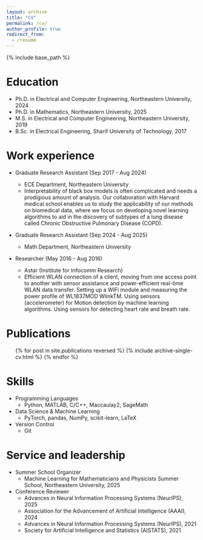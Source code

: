 ```yaml
---
layout: archive
title: "CV"
permalink: /cv/
author_profile: true
redirect_from:
  - /resume
---
```


{% include base_path %}

Education
======
* Ph.D. in Electrical and Computer Engineering, Northeastern University, 2024
* Ph.D. in Mathematics, Northeastern University, 2025
* M.S. in Electrical and Computer Engineering, Northeastern University, 2019
* B.Sc. in Electrical Engineering, Sharif University of Technology, 2017

Work experience
======
* Graduate Research Assistant (Sep 2017 - Aug 2024)
  * ECE Department, Northeastern University
  * Interpretability of black box models is often complicated and needs a prodigious amount of analysis. Our collaboration with Harvard medical school enables us to study the applicability of our methods on biomedical data, where we focus on developing novel learning algorithms to aid in the discovery of subtypes of a lung disease called Chronic Obstructive Pulmonary Disease (COPD).

* Graduate Research Assistant (Sep 2024 - Aug 2025)
  * Math Department, Northeastern University

* Researcher (May 2016 - Aug 2016)
  * Astar (Institute for Infocomm Research)
  * Efficient WLAN connection of a client, moving from one access point to another with sensor assistance and power-efficient real-time WLAN data transfer. Setting up a WiFi module and measuring the power profile of WL1837MOD WlinkTM. Using sensors (accelerometer) for Motion detection by machine learning algorithms. Using sensors for detecting heart rate and breath rate.

Publications
======
  <ul>{% for post in site.publications reversed %}
    {% include archive-single-cv.html %}
  {% endfor %}</ul>
  
<!-- Talks
======
  <ul>{% for post in site.talks reversed %}
    {% include archive-single-talk-cv.html  %}
  {% endfor %}</ul> -->
  
Skills
======
* Programming Languages
  * Python, MATLAB, C/C++, Maccaulay2, SageMath
* Data Science & Machine Learning
  * PyTorch, pandas, NumPy, scikit-learn, LaTeX
* Version Control
  * Git
  
Service and leadership
======
* Summer School Organizer
  * Machine Learning for Mathematicians and Physicists Summer School, Northeastern University, 2025
* Conference Reviewer
  * Advances in Neural Information Processing Systems (NeurIPS), 2025
  * Association for the Advancement of Artificial Intelligence (AAAI), 2024
  * Advances in Neural Information Processing Systems (NeurIPS), 2021
  * Society for Artificial Intelligence and Statistics (AISTATS), 2021
